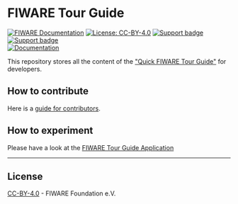 # FIWARE Tour Guide

[![FIWARE Documentation](https://nexus.lab.fiware.org/repository/raw/public/badges/chapters/documentation.svg)](https://fiwaretourguide.rtfd.io)
[![License: CC-BY-4.0](https://img.shields.io/github/license/fiware/docs.TourGuide.svg)](https://creativecommons.org/licenses/by/4.0/)
[![Support badge](https://nexus.lab.fiware.org/repository/raw/public/badges/stackoverflow/fiware.svg)](https://stackoverflow.com/questions/tagged/fiware)
[![Support badge](https://img.shields.io/badge/support-askbot-yellowgreen.svg)](http://ask.fiware.org)
<br/>
[![Documentation](https://img.shields.io/readthedocs/fiwaretourguide.svg)](https://fiwaretourguide.rtfd.io)

This repository stores all the content of the
["Quick FIWARE Tour Guide"](http://developer.fiware.org) for developers.

## How to contribute

Here is a
[guide for contributors](https://forge.fiware.org/plugins/mediawiki/wiki/fiware/index.php/TourGuide_Contributions).

## How to experiment

Please have a look at the
[FIWARE Tour Guide Application](https://github.com/Fiware/tutorials.TourGuide-App)

---

## License

[CC-BY-4.0](LICENSE) - FIWARE Foundation e.V.
